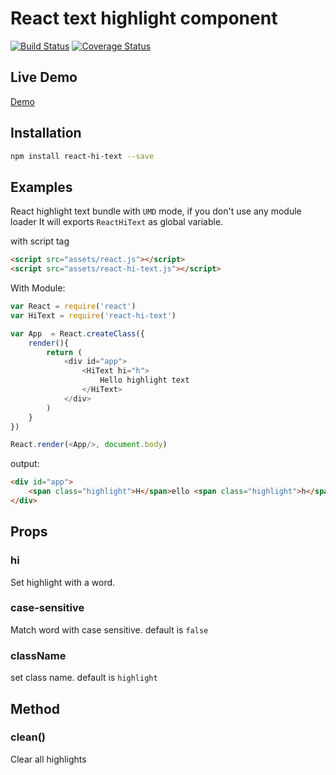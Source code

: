 # React text highlight component
[![Build Status](https://travis-ci.org/rwu823/react-hi-text.svg?branch=master)](https://travis-ci.org/rwu823/react-hi-text)
[![Coverage Status](https://coveralls.io/repos/rwu823/react-hi-text/badge.svg?branch=master&service=github)](https://coveralls.io/github/rwu823/react-hi-text?branch=master)


## Live Demo
[Demo](https://rwu823.github.io/react-hi-text)

## Installation
```sh
npm install react-hi-text --save
```

## Examples

React highlight text bundle with `UMD` mode, if you don't use any module loader It will exports `ReactHiText` as global variable.

with script tag
```html
<script src="assets/react.js"></script>
<script src="assets/react-hi-text.js"></script>

```

With Module:
```js
var React = require('react')
var HiText = require('react-hi-text')

var App  = React.createClass({
	render(){
		return (
			<div id="app">
				<HiText hi="h">
					Hello highlight text
				</HiText>
			</div>
		)
	}
})

React.render(<App/>, document.body)
```
output:
```html
<div id="app">
	<span class="highlight">H</span>ello <span class="highlight">h</span>ig<span class="highlight">h</span>lig<span class="highlight">h</span>t text
</div>
```

## Props
### hi
Set highlight with a word.


### case-sensitive
Match word with case sensitive. default is `false`


### className
set class name. default  is `highlight`

## Method
### clean()
Clear all highlights
